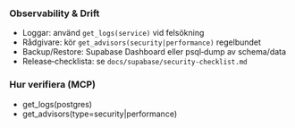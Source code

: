 ### Observability & Drift

- Loggar: använd `get_logs(service)` vid felsökning
- Rådgivare: kör `get_advisors(security|performance)` regelbundet
- Backup/Restore: Supabase Dashboard eller psql‑dump av schema/data
- Release‑checklista: se `docs/supabase/security-checklist.md`

### Hur verifiera (MCP)
- get_logs(postgres)
- get_advisors(type=security|performance)







